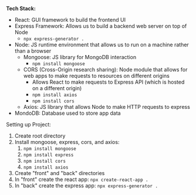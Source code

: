 **Tech Stack:**
- React: GUI framework to build the frontend UI
- Express Framework: Allows us to build a backend web server on top of Node
	- ```npx express-generator .```
- Node: JS runtime environment that allows us to run on a machine rather than a browser
	- Mongoose: JS library for MongoDB interaction
		- ```npm install mongoose```
	- CORS (Cross-Origin research sharing): Node module that allows for web apps to make requests to resources on different origins
		- Allows React to make requests to Express API (which is hosted on a different origin)
		- ```npm install axios```
		- ```npm install cors```
	- Axios: JS library that allows Node to make HTTP requests to express 
- MondoDB: Database used to store app data

Setting up Project: 
1) Create root directory
2) Install mongoose, express, cors, and axios:
	1) ```npm install mongoose```
	2) ```npm install express```
	3) ```npm install cors```
	4) ```npm install axios```
3) Create "front" and "back" directories
4) In "front" create the react app: ```npx create-react-app .```
5) In "back" create the express app: ```npx express-generator .```
